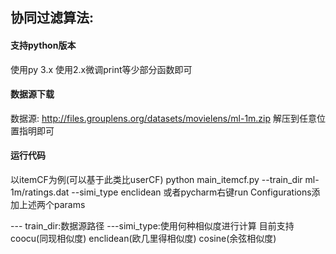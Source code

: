协同过滤算法:
---
#### 支持python版本
使用py 3.x 使用2.x微调print等少部分函数即可

#### 数据源下载
数据源: http://files.grouplens.org/datasets/movielens/ml-1m.zip
解压到任意位置指明即可

#### 运行代码
以itemCF为例(可以基于此类比userCF)
python main_itemcf.py --train_dir ml-1m/ratings.dat --simi_type enclidean
或者pycharm右键run Configurations添加上述两个params


--- train_dir:数据源路径
---simi_type:使用何种相似度进行计算  目前支持 coocu(同现相似度) enclidean(欧几里得相似度) cosine(余弦相似度)

